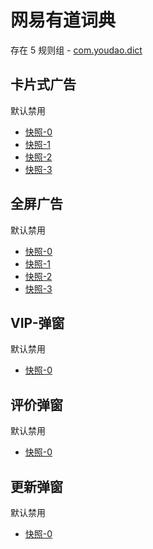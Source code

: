 # 网易有道词典

存在 5 规则组 - [com.youdao.dict](/src/apps/com.youdao.dict.ts)

## 卡片式广告

默认禁用

- [快照-0](https://i.gkd.li/import/12668574)
- [快照-1](https://i.gkd.li/import/13800055)
- [快照-2](https://i.gkd.li/import/12668583)
- [快照-3](https://i.gkd.li/import/13800056)

## 全屏广告

默认禁用

- [快照-0](https://i.gkd.li/import/12893419)
- [快照-1](https://i.gkd.li/import/13263801)
- [快照-2](https://i.gkd.li/import/12893450)
- [快照-3](https://i.gkd.li/import/13931202)

## VIP-弹窗

默认禁用

- [快照-0](https://i.gkd.li/import/13263706)

## 评价弹窗

默认禁用

- [快照-0](https://i.gkd.li/import/13540941)

## 更新弹窗

默认禁用

- [快照-0](https://i.gkd.li/import/13627912)
